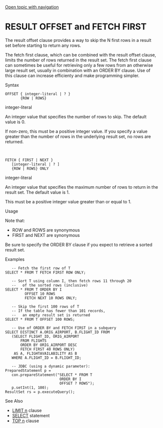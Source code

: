 [Open topic with navigation](../../../index.html#Shared/SQLReference/Clauses/ResultOffset.html)

<a href="" id="Clauses.ResultOffset"></a>[]()RESULT OFFSET and []()FETCH FIRST
==============================================================================

The <span class="ItalicFont">result offset clause</span> provides a way to skip the N first rows in a result set before starting to return any rows.

The <span class="ItalicFont">fetch first clause</span>, which can be combined with the <span class="ItalicFont">result offset clause</span>, limits the number of rows returned in the result set. The <span class="ItalicFont">fetch first clause</span> can sometimes be useful for retrieving only a few rows from an otherwise large result set, usually in combination with an <span class="CodeFont">ORDER BY</span> clause. Use of this clause can increase efficienty and make programming simpler.

Syntax

``` FcnSyntax
OFFSET { integer-literal | ? }
       {ROW | ROWS}
```

integer-literal

An integer value that specifies the number of rows to skip. The default value is <span class="CodeFont">0</span>.

If non-zero, this must be a positive integer value. If you specify a value greater than the number of rows in the underlying result set, no rows are returned.

 

``` FcnSyntax
FETCH { FIRST | NEXT } 
   [integer-literal | ? ]
   {ROW | ROWS} ONLY
```

integer-literal

An integer value that specifies the maximum number of rows to return in the result set. The default value is <span class="CodeFont">1</span>.

This must be a positive integer value greater than or equal to <span class="CodeFont">1</span>.

Usage

Note that:

-   <span class="CodeFont">ROW</span> and <span class="CodeFont">ROWS</span> are synonymous
-   <span class="CodeFont">FIRST</span> and <span class="CodeFont">NEXT</span> are synonymous

Be sure to specify the <span class="CodeFont">ORDER BY</span> clause if you expect to retrieve a sorted result set.

Examples

``` Example
   -- Fetch the first row of T
SELECT * FROM T FETCH FIRST ROW ONLY;

   -- Sort T using column I, then fetch rows 11 through 20
   --   of the sorted rows (inclusive)
SELECT * FROM T ORDER BY I 
         OFFSET 10 ROWS
         FETCH NEXT 10 ROWS ONLY;

   -- Skip the first 100 rows of T
   -- If the table has fewer than 101 records, 
   --   an empty result set is returned
SELECT * FROM T OFFSET 100 ROWS;

   -- Use of ORDER BY and FETCH FIRST in a subquery
SELECT DISTINCT A.ORIG_AIRPORT, B.FLIGHT_ID FROM 
   (SELECT FLIGHT_ID, ORIG_AIRPORT 
       FROM FLIGHTS 
       ORDER BY ORIG_AIRPORT DESC 
       FETCH FIRST 40 ROWS ONLY) 
    AS A, FLIGHTAVAILABILITY AS B 
   WHERE A.FLIGHT_ID = B.FLIGHT_ID;

   -- JDBC (using a dynamic parameter):
PreparedStatement p = 
   con.prepareStatement("SELECT * FROM T 
                         ORDER BY I 
                         OFFSET ? ROWS");
   p.setInt(1, 100);
ResultSet rs = p.executeQuery();
```

See Also

-   <span class="CodeFont">[LIMIT n](Limit.html)</span> clause
-   [<span class="CodeFont">SELECT</span>](../Statements/Select.html) statement
-   <span class="CodeFont">[TOP n](TopN.html)</span> clause

 


